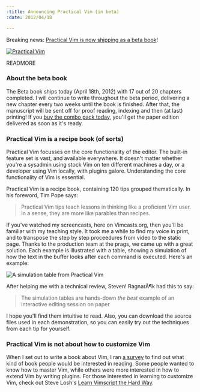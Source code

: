 ```yaml
--- 
:title: Announcing Practical Vim (in beta)
:date: 2012/04/18

---
```


Breaking news: [Practical Vim is now shipping as a beta book][dnvim]!

[![Practical Vim](http://vimcasts.org/images/practical-vim-cover.png)][dnvim]

[dnvim]: http://pragprog.com/book/dnvim/practical-vim

READMORE

### About the beta book

The Beta book ships today (April 18th, 2012) with 17 out of 20 chapters completed. I will continue to write throughout the beta period, delivering a new chapter every two weeks until the book is finished. After that, the manuscript will be sent off for proof reading, indexing and then (at last) printing! If you [buy the combo pack today][dnvim], you'll get the paper edition delivered as soon as it's ready.

### Practical Vim is a recipe book (of sorts)

Practical Vim focusses on the core functionality of the editor. The built-in feature set is vast, and available everywhere. It doesn't matter whether you're a sysadmin using stock Vim on ten different machines a day, or a developer using Vim locally, with plugins galore. Understanding the core functionality of Vim is essential.

Practical Vim is a recipe book, containing 120 tips grouped thematically. In his foreword, Tim Pope says:

> Practical Vim tips teach lessons in thinking like a proficient Vim user. In a sense, they are more like parables than recipes. 

If you've watched my screencasts, here on Vimcasts.org, then you'll be familiar with my teaching style. It took me a while to find my voice in print, and to transpose the step by step proceedures from video to the static page. Thanks to the production team at the prags, we came up with a great solution. Each example is illustrated with a table, showing a simulation of how the text in the buffer looks after each command is executed. Here's an example:

![A simulation table from Practical Vim](http://vimcasts.org/images/buffer-simulation.png)

After helping me with a technical review, Steven! RagnarÃ¶k had this to say:

> The simulation tables are hands-down *the best* example of an interactive editing session on paper

I hope you'll find them intuitive to read. Also, you can download the source files used in each demonstration, so you can easily try out the techniques from each tip for yourself.

### Practical Vim is not about how to customize Vim

When I set out to write a book about Vim, I ran [a survey][survey] to find out what kind of book people would be interested in reading. Some people wanted to know how to master Vim, while others were more interested in how to extend Vim by writing plugins. For those interested in learning to customize Vim, check out Steve Losh's [Learn Vimscript the Hard Way][sjl].

[sjl]: http://learnvimscriptthehardway.stevelosh.com/
[survey]: https://spreadsheets0.google.com/a/vimcasts.org/viewform?formkey=dHYyTUhqVVo4WDhuVTR2M1cwbEJNSVE6MQ
[dnvim]: http://pragprog.com/book/dnvim/practical-vim
